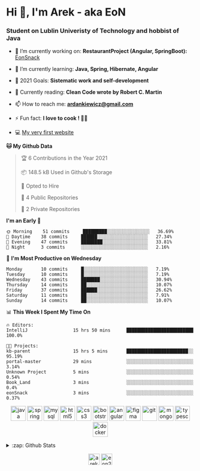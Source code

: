 <h1> Hi 👋, I'm Arek - aka EoN </h1>
<h3> Student on Lublin Univeristy of Technology and hobbist of Java</h3>

- 🔭 I’m currently working on: **RestaurantProject (Angular, SpringBoot):** [EonSnack]

- 🌱 I’m currently learning: **Java, Spring, Hibernate, Angular**

<!--- - 👨‍💻 All of my projects are available at: [Repository] --->
- 🥅 2021 Goals: **Sistematic work and self-development**

- 📖 Currently reading: **Clean Code wrote by Robert C. Martin**

- 📫 How to reach me: **ardankiewicz@gmail.com**

- ⚡ Fun fact: **I love to cook ! 🍖🍳**

- 💻 [My very first website][website] 


<!--START_SECTION:waka-->
**🐱 My Github Data** 

> 🏆 6 Contributions in the Year 2021
 > 
> 📦 148.5 kB Used in Github's Storage 
 > 
> 💼 Opted to Hire
 > 
> 📜 4 Public Repositories 
 > 
> 🔑 2 Private Repositories  
 > 
**I'm an Early 🐤** 

```text
🌞 Morning    51 commits     █████████░░░░░░░░░░░░░░░░   36.69% 
🌆 Daytime    38 commits     ██████░░░░░░░░░░░░░░░░░░░   27.34% 
🌃 Evening    47 commits     ████████░░░░░░░░░░░░░░░░░   33.81% 
🌙 Night      3 commits      ░░░░░░░░░░░░░░░░░░░░░░░░░   2.16%

```
📅 **I'm Most Productive on Wednesday** 

```text
Monday       10 commits     █░░░░░░░░░░░░░░░░░░░░░░░░   7.19% 
Tuesday      10 commits     █░░░░░░░░░░░░░░░░░░░░░░░░   7.19% 
Wednesday    43 commits     ███████░░░░░░░░░░░░░░░░░░   30.94% 
Thursday     14 commits     ██░░░░░░░░░░░░░░░░░░░░░░░   10.07% 
Friday       37 commits     ██████░░░░░░░░░░░░░░░░░░░   26.62% 
Saturday     11 commits     ██░░░░░░░░░░░░░░░░░░░░░░░   7.91% 
Sunday       14 commits     ██░░░░░░░░░░░░░░░░░░░░░░░   10.07%

```


📊 **This Week I Spent My Time On** 

```text
🔥 Editors: 
IntelliJ                 15 hrs 50 mins      █████████████████████████   100.0%

🐱‍💻 Projects: 
kb-parent                15 hrs 5 mins       ███████████████████████░░   95.19% 
portal-master            29 mins             ░░░░░░░░░░░░░░░░░░░░░░░░░   3.14% 
Unknown Project          5 mins              ░░░░░░░░░░░░░░░░░░░░░░░░░   0.54% 
Book_Land                3 mins              ░░░░░░░░░░░░░░░░░░░░░░░░░   0.4% 
eonSnack                 3 mins              ░░░░░░░░░░░░░░░░░░░░░░░░░   0.37%

```


<!--END_SECTION:waka-->

<p align="center">
<img src="https://devicons.github.io/devicon/devicon.git/icons/java/java-original-wordmark.svg" alt="java" width="40" height="40"/> 
<img src="https://www.vectorlogo.zone/logos/springio/springio-icon.svg" alt="spring" width="40" height="40"/> 
<img src="https://devicons.github.io/devicon/devicon.git/icons/mysql/mysql-original-wordmark.svg" alt="mysql" width="40" height="40"/> 
<img src="https://devicons.github.io/devicon/devicon.git/icons/html5/html5-original-wordmark.svg" alt="html5" width="40" height="40"/> 
<img src="https://devicons.github.io/devicon/devicon.git/icons/css3/css3-original-wordmark.svg" alt="css3" width="40" height="40"/> 
<img src="https://devicons.github.io/devicon/devicon.git/icons/bootstrap/bootstrap-plain.svg" alt="bootstrap" width="40" height="40"/> 
<img src="https://devicons.github.io/devicon/devicon.git/icons/angularjs/angularjs-original.svg" alt="angularjs" width="40" height="40"/>
<img src="https://www.vectorlogo.zone/logos/figma/figma-icon.svg" alt="figma" width="40" height="40"/> 
<img src="https://www.vectorlogo.zone/logos/git-scm/git-scm-icon.svg" alt="git" width="40" height="40"/> 
<img src="https://devicons.github.io/devicon/devicon.git/icons/mongodb/mongodb-original-wordmark.svg" alt="mongodb" width="40" height="40"/> 
<img src="https://devicons.github.io/devicon/devicon.git/icons/typescript/typescript-original.svg" alt="typescript" width="40" height="40"/>
<img src="https://devicons.github.io/devicon/devicon.git/icons/docker/docker-original-wordmark.svg" alt="docker" width="40" height="40"/>
</p>


<details>
  <summary>:zap: Github Stats</summary>
  <img align="left" alt="codeSTACKr's Github Stats" src="https://github-readme-stats.codestackr.vercel.app/api?username=eon2208&show_icons=true&hide_border=true" />
 <img align="left" src="https://github-readme-stats.vercel.app/api/top-langs/?username=eon2208&layout=compact" alt="eon2208" /></p>
</details>


<p align="center">
<a href="https://linkedin.com/in/arek dankiewicz" target="blank"><img align="center" src="https://cdn.jsdelivr.net/npm/simple-icons@3.0.1/icons/linkedin.svg" alt="arek dankiewicz" height="30" width="30" /></a>
<a href="https://instagram.com/eon2208" target="blank"><img align="center" src="https://cdn.jsdelivr.net/npm/simple-icons@3.0.1/icons/instagram.svg" alt="eon2208" height="30" width="30" /></a>
</p>

[website]: https://jardan.biz/
[EonSnack]: https://github.com/eon2208/favouriteRestaurant/
[Repository]: https://github.com/eon2208?tab=repositories
